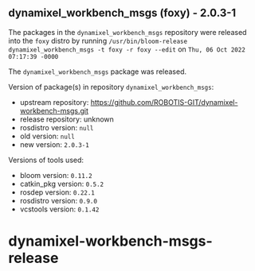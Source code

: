 ## dynamixel_workbench_msgs (foxy) - 2.0.3-1

The packages in the `dynamixel_workbench_msgs` repository were released into the `foxy` distro by running `/usr/bin/bloom-release dynamixel_workbench_msgs -t foxy -r foxy --edit` on `Thu, 06 Oct 2022 07:17:39 -0000`

The `dynamixel_workbench_msgs` package was released.

Version of package(s) in repository `dynamixel_workbench_msgs`:

- upstream repository: https://github.com/ROBOTIS-GIT/dynamixel-workbench-msgs.git
- release repository: unknown
- rosdistro version: `null`
- old version: `null`
- new version: `2.0.3-1`

Versions of tools used:

- bloom version: `0.11.2`
- catkin_pkg version: `0.5.2`
- rosdep version: `0.22.1`
- rosdistro version: `0.9.0`
- vcstools version: `0.1.42`


# dynamixel-workbench-msgs-release